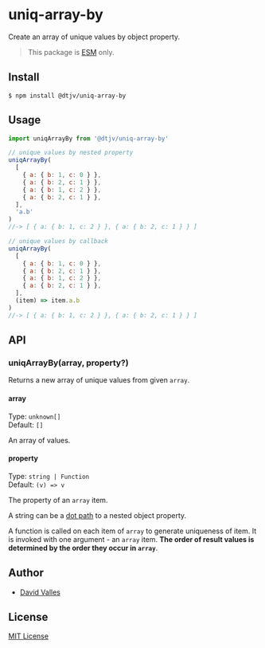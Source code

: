 # uniq-array-by

Create an array of unique values by object property.

> This package is [ESM](https://gist.github.com/sindresorhus/a39789f98801d908bbc7ff3ecc99d99c) only.

## Install

```
$ npm install @dtjv/uniq-array-by
```

## Usage

```javascript
import uniqArrayBy from '@dtjv/uniq-array-by'

// unique values by nested property
uniqArrayBy(
  [
    { a: { b: 1, c: 0 } },
    { a: { b: 2, c: 1 } },
    { a: { b: 1, c: 2 } },
    { a: { b: 2, c: 1 } },
  ],
  'a.b'
)
//-> [ { a: { b: 1, c: 2 } }, { a: { b: 2, c: 1 } } ]

// unique values by callback
uniqArrayBy(
  [
    { a: { b: 1, c: 0 } },
    { a: { b: 2, c: 1 } },
    { a: { b: 1, c: 2 } },
    { a: { b: 2, c: 1 } },
  ],
  (item) => item.a.b
)
//-> [ { a: { b: 1, c: 2 } }, { a: { b: 2, c: 1 } } ]
```

## API

### uniqArrayBy(array, property?)

Returns a new array of unique values from given `array`.

#### array

Type: `unknown[]`\
Default: `[]`

An array of values.

#### property

Type: `string | Function`\
Default: `(v) => v`

The property of an `array` item.

A string can be a [dot path](https://github.com/sindresorhus/dot-prop) to a
nested object property.

A function is called on each item of `array` to generate uniqueness of item.
It is invoked with one argument - an `array` item. **The order of result values
is determined by the order they occur in `array`**.

## Author

- [David Valles](https://dtjv.io)

## License

[MIT License](LICENSE)
